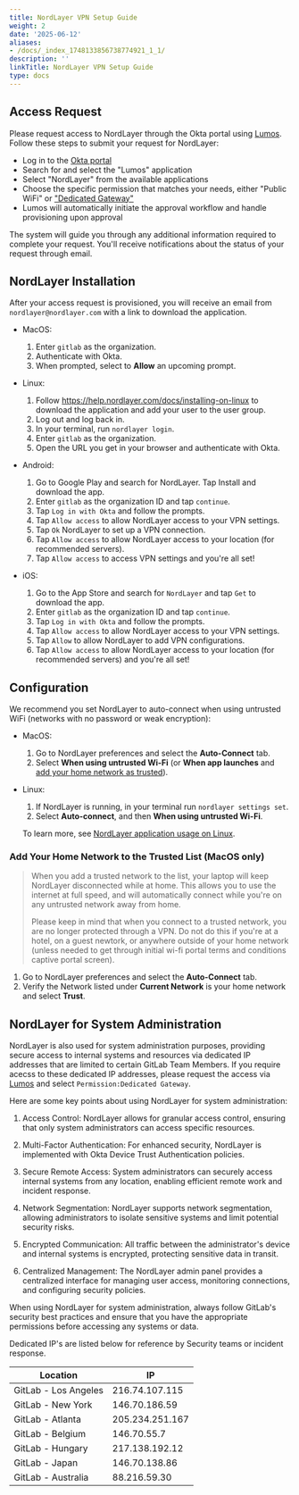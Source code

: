 ```yaml
---
title: NordLayer VPN Setup Guide
weight: 2
date: '2025-06-12'
aliases:
- /docs/_index_1748133856738774921_1_1/
description: ''
linkTitle: NordLayer VPN Setup Guide
type: docs
---
```


## Access Request

Please request access to NordLayer through the Okta portal using [Lumos](/handbook/security/corporate/systems/lumos/ar/). Follow these steps to submit your request for NordLayer:

- Log in to the [Okta portal](https://gitlab.okta.com)
- Search for and select the "Lumos" application
- Select "NordLayer" from the available applications
- Choose the specific permission that matches your needs, either "Public WiFi" or ["Dedicated Gateway"](#nordlayer-for-system-administration)
- Lumos will automatically initiate the approval workflow and handle provisioning upon approval

The system will guide you through any additional information required to complete your request. You'll receive notifications about the status of your request through email.

## NordLayer Installation

After your access request is provisioned, you will receive an email from `nordlayer@nordlayer.com` with a link to download the application.

- MacOS:

  1. Enter `gitlab` as the organization.
  2. Authenticate with Okta.
  3. When prompted, select to **Allow** an upcoming prompt.

- Linux:

  1. Follow https://help.nordlayer.com/docs/installing-on-linux to download the application and add your user to the user group.
  1. Log out and log back in.
  1. In your terminal, run `nordlayer login`.
  1. Enter `gitlab` as the organization.
  1. Open the URL you get in your browser and authenticate with Okta.

- Android:

  1. Go to Google Play and search for NordLayer. Tap Install and download the app.
  1. Enter `gitlab` as the organization ID and tap `continue`.
  1. Tap `Log in with Okta` and follow the prompts.
  1. Tap `Allow access` to allow NordLayer access to your VPN settings.
  1. Tap `Ok` NordLayer to set up a VPN connection.
  1. Tap `Allow access` to allow NordLayer access to your location (for recommended servers).
  1. Tap `Allow access` to access VPN settings and you're all set!

- iOS:

  1. Go to the App Store and search for `NordLayer` and tap `Get` to download the app.
  1. Enter `gitlab` as the organization ID and tap `continue`.
  1. Tap `Log in with Okta` and follow the prompts.
  1. Tap `Allow access` to allow NordLayer access to your VPN settings.
  1. Tap `Allow` to allow NordLayer to add VPN configurations.
  1. Tap `Allow access` to allow NordLayer access to your location (for recommended servers) and you're all set!

## Configuration

We recommend you set NordLayer to auto-connect when using untrusted WiFi (networks with no password or weak encryption):

- MacOS:

  1. Go to NordLayer preferences and select the **Auto-Connect** tab.
  1. Select **When using untrusted Wi-Fi** (or **When app launches** and [add your home network as trusted](#add-your-home-network-to-the-trusted-list-macos-only)).

- Linux:

  1. If NordLayer is running, in your terminal run `nordlayer settings set`.
  1. Select **Auto-connect**, and then **When using untrusted Wi-Fi**.

  To learn more, see [NordLayer application usage on Linux](https://help.nordlayer.com/docs/nordlayer-application-usage-on-linux).

### Add Your Home Network to the Trusted List (MacOS only)

> When you add a trusted network to the list, your laptop will keep NordLayer disconnected while at home. This allows you to use the internet at full speed, and will automatically connect while you're on any untrusted network away from home.
>
> Please keep in mind that when you connect to a trusted network, you are no longer protected through a VPN. Do not do this if you're at a hotel, on a guest newtork, or anywhere outside of your home network (unless needed to get through initial wi-fi portal terms and conditions captive portal screen).

1. Go to NordLayer preferences and select the **Auto-Connect** tab.
1. Verify the Network listed under **Current Network** is your home network and select **Trust**.

## NordLayer for System Administration

NordLayer is also used for system administration purposes, providing secure access to internal systems and resources via dedicated IP addresses that are limited to certain GitLab Team Members. If you require acecss to these dedicated IP addresses, please request the access via [Lumos](/handbook/security/corporate/systems/lumos/ar/) and select `Permission:Dedicated Gateway`.

Here are some key points about using NordLayer for system administration:

1. Access Control: NordLayer allows for granular access control, ensuring that only system administrators can access specific resources.

2. Multi-Factor Authentication: For enhanced security, NordLayer is implemented with Okta Device Trust Authentication policies.

3. Secure Remote Access: System administrators can securely access internal systems from any location, enabling efficient remote work and incident response.

4. Network Segmentation: NordLayer supports network segmentation, allowing administrators to isolate sensitive systems and limit potential security risks.

5. Encrypted Communication: All traffic between the administrator's device and internal systems is encrypted, protecting sensitive data in transit.

6. Centralized Management: The NordLayer admin panel provides a centralized interface for managing user access, monitoring connections, and configuring security policies.

When using NordLayer for system administration, always follow GitLab's security best practices and ensure that you have the appropriate permissions before accessing any systems or data.

Dedicated IP's are listed below for reference by Security teams or incident response.

| Location | IP |
| --- | --- |
| GitLab - Los Angeles | 216.74.107.115 |
| GitLab - New York | 146.70.186.59 |
| GitLab - Atlanta | 205.234.251.167 |
| GitLab - Belgium | 146.70.55.7 |
| GitLab - Hungary | 217.138.192.12 |
| GitLab - Japan | 146.70.138.86 |
| GitLab - Australia | 88.216.59.30 |

